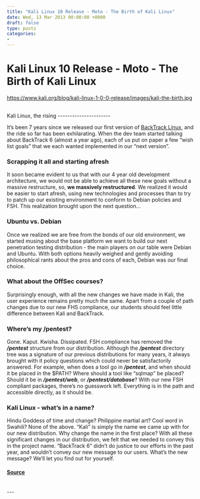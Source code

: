 ```yaml
---
title: "Kali Linux 10 Release - Moto - The Birth of Kali Linux"
date: Wed, 13 Mar 2013 00:00:00 +0000
draft: false
type: posts
categories: 
- 
---
```

# Kali Linux 10 Release - Moto - The Birth of Kali Linux
https://www.kali.org/blog/kali-linux-1-0-0-release/images/kali-the-birth.jpg
<br/>

<br/>
Kali Linux, the rising
----------------------

It’s been 7 years since we released our first version of [BackTrack Linux](https://www.backtrack-linux.org/), and the ride so far has been exhilarating. When the dev team started talking about BackTrack 6 (almost a year ago), each of us put on paper a few “wish list goals” that we each wanted implemented in our “next version”.

### Scrapping it all and starting afresh

It soon became evident to us that with our 4 year old development architecture, we would not be able to achieve all these new goals without a massive restructure, so, **we massively restructured**. We realized it would be easier to start afresh, using new technologies and processes than to try to patch up our existing environment to conform to Debian policies and FSH. This realization brought upon the next question…

### Ubuntu vs. Debian

Once we realized we are free from the bonds of our old environment, we started musing about the base platform we want to build our next penetration testing distribution - the main players on our table were Debian and Ubuntu. With both options heavily weighed and gently avoiding philosophical rants about the pros and cons of each, Debian was our final choice.

### What about the OffSec courses?

Surprisingly enough, with all the new changes we have made in Kali, the user experience remains pretty much the same. Apart from a couple of path changes due to our new FHS compliance, our students should feel little difference between Kali and BackTrack.

### Where’s my /pentest?

Gone. Kaput. Kwisha. Dissipated. FSH compliance has removed the _**/pentest**_ structure from our distribution. Although the _**/pentest**_ directory tree was a signature of our previous distributions for many years, it always brought with it policy questions which could never be satisfactorily answered. For example, when does a tool go in _**/pentest**_, and when should it be placed in the $PATH? Where should a tool like “sqlmap” be placed? Should it be in _**/pentest/web**_, or _**/pentest/database**_? With our new FSH compliant packages, there’s no guesswork left. Everything is in the path and accessible directly, as it should be.

### Kali Linux - what’s in a name?

Hindu Goddess of time and change? Philippine martial art? Cool word in Swahili? None of the above. “Kali” is simply the name we came up with for our new distribution. Why change the name in the first place? With all these significant changes in our distribution, we felt that we needed to convey this in the project name. “BackTrack 6” didn’t do justice to our efforts in the past year, and wouldn’t convey our new message to our users. What’s the new message? We’ll let you find out for yourself.

#### [Source](https://www.kali.org/blog/kali-linux-1-0-0-release/)

<br/>
---
